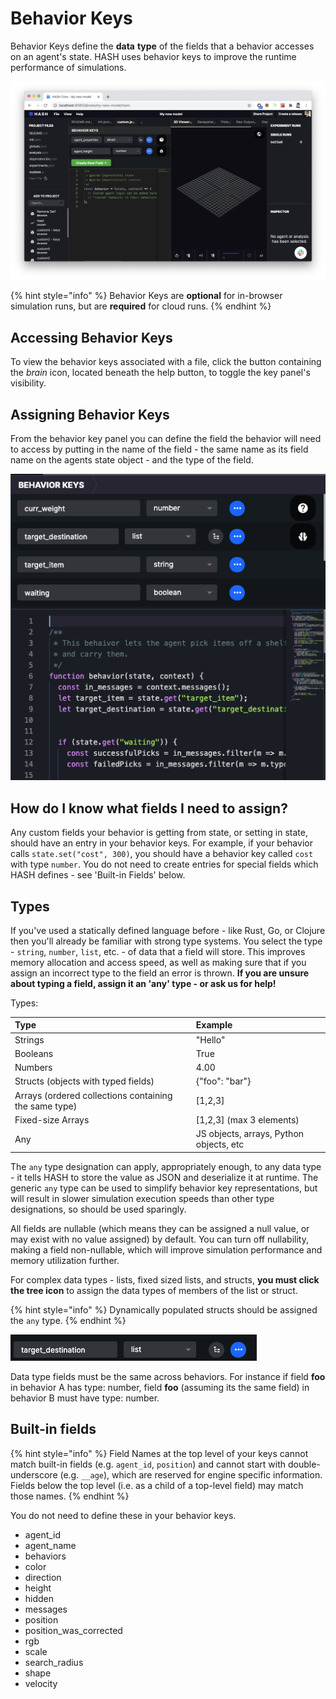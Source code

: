 # Behavior Keys

Behavior Keys define the **data** **type** of the fields that a behavior accesses on an agent's state. HASH uses behavior keys to improve the runtime performance of simulations.

![Adding behavior keys](../.gitbook/assets/image%20%2828%29%20%281%29.png)

{% hint style="info" %}
Behavior Keys are **optional** for in-browser simulation runs, but are **required** for cloud runs.
{% endhint %}

## Accessing Behavior Keys

To view the behavior keys associated with a file, click the button containing the _brain_ icon, located beneath the help button, to toggle the key panel's visibility.

## Assigning Behavior Keys

From the behavior key panel you can define the field the behavior will need to access by putting in the name of the field - the same name as its field name on the agents state object - and the type of the field.

![Click the brain icon to toggle the behavior key panel&apos;s visibility](../.gitbook/assets/screen-shot-2020-11-24-at-5.34.20-pm.png)

## How do I know what fields I need to assign?

Any custom fields your behavior is getting from state, or setting in state, should have an entry in your behavior keys. For example, if your behavior calls `state.set("cost", 300)`, you should have a behavior key called `cost` with type `number`. You do not need to create entries for special fields which HASH defines - see 'Built-in Fields' below.

## Types

If you've used a statically defined language before - like Rust, Go, or Clojure then you'll already be familiar with strong type systems. You select the type - `string`, `number`, `list`, etc. - of data that a field will store. This improves memory allocation and access speed, as well as making sure that if you assign an incorrect type to the field an error is thrown. **If you are unsure about typing a field, assign it an 'any' type - or ask us for help!**

Types:

| Type | Example |
| :--- | :--- |
| Strings | "Hello" |
| Booleans | True |
| Numbers | 4.00 |
| Structs \(objects with typed fields\) | {"foo": "bar"} |
| Arrays \(ordered collections containing the same type\) | \[1,2,3\] |
| Fixed-size Arrays | \[1,2,3\] \(max 3 elements\) |
| Any | JS objects, arrays, Python objects, etc |

The `any` type designation can apply, appropriately enough, to any data type - it tells HASH to store the value as JSON and deserialize it at runtime. The generic `any` type can be used to simplify behavior key representations, but will result in slower simulation execution speeds than other type designations, so should be used sparingly.

All fields are nullable \(which means they can be assigned a null value, or may exist with no value assigned\) by default. You can turn off nullability, making a field non-nullable, which will improve simulation performance and memory utilization further.

For complex data types - lists, fixed sized lists, and structs, **you must click the tree icon** to assign the data types of members of the list or struct.

{% hint style="info" %}
Dynamically populated structs should be assigned the `any` type.
{% endhint %}

![Click the tree icon on the right to assign the next level of data types](../.gitbook/assets/screen-shot-2020-11-24-at-5.36.17-pm.png)

Data type fields must be the same across behaviors. For instance if field **foo** in behavior A has type: number, field **foo** \(assuming its the same field\) in behavior B must have type: number.

## Built-in fields

{% hint style="info" %}
Field Names at the top level of your keys cannot match built-in fields \(e.g. `agent_id`, `position`\) and cannot start with double-underscore \(e.g. `__age`\), which are reserved for engine specific information. Fields below the top level \(i.e. as a child of a top-level field\) may match those names.
{% endhint %}

You do not need to define these in your behavior keys.

* agent\_id
* agent\_name
* behaviors
* color
* direction
* height
* hidden
* messages
* position
* position\_was\_corrected
* rgb
* scale
* search\_radius
* shape
* velocity

